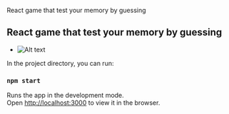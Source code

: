 React game that test your memory by guessing

## React game that test your memory by guessing

- ![Alt text](public/demo.png?raw=true  "demo")

In the project directory, you can run:

### `npm start`

Runs the app in the development mode.<br>
Open [http://localhost:3000](http://localhost:3000) to view it in the browser.



